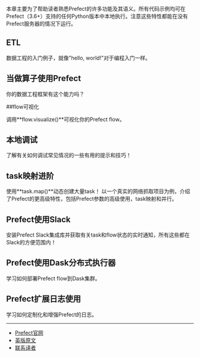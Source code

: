 本章主要为了帮助读者熟悉Prefect的许多功能及其语义。所有代码示例均可在Prefect（3.6+）支持的任何Python版本中本地执行。注意这些特性都能在没有Prefect服务器的情况下运行。

## ETL

数据工程的入门例子，就像"hello, world!"对于编程入门一样。

## 当做算子使用Prefect

你的数据工程框架有这个能力吗？

##flow可视化

调用**flow.visualize()**可视化你的Prefect flow。

## 本地调试

了解有关如何调试常见情况的一些有用的提示和技巧！

## task映射进阶

使用**task.map()**动态创建大量task！ 以一个真实的网络抓取项目为例，介绍了Prefect的更高级特性，包括Prefect参数的高级使用，task映射和并行。

## Prefect使用Slack

安装Prefect Slack集成库并获取有关task和flow状态的实时通知，所有这些都在Slack的方便范围内！

## Prefect使用Dask分布式执行器

学习如何部署Prefect flow到Dask集群。

## Prefect扩展日志使用

学习如何定制化和增强Prefect的日志。

***

- [Prefect官网](https://www.prefect.io/)
- [英版原文](https://docs.prefect.io/core/advanced_tutorials/)
- [联系译者](https://github.com/listen-lavender)
